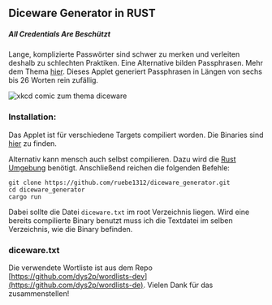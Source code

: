 ## Diceware Generator in RUST

##### All Credentials Are Beschützt

Lange, komplizierte Passwörter sind schwer zu merken und verleiten deshalb zu schlechten Praktiken. Eine Alternative bilden Passphrasen. Mehr dem Thema [hier](https://de.wikipedia.org/wiki/Diceware). Dieses Applet generiert Passphrasen in Längen von sechs bis 26 Worten rein zufällig.

![xkcd comic zum thema diceware](https://imgs.xkcd.com/comics/password_strength.png)
### Installation:

Das Applet ist für verschiedene Targets compiliert worden. Die Binaries sind [hier]() zu finden.

Alternativ kann mensch auch selbst compilieren. Dazu wird die [Rust Umgebung](https://rustup.rs/) benötigt. Anschließend reichen die folgenden Befehle:


```
git clone https://github.com/ruebe1312/diceware_generator.git
cd diceware_generator
cargo run
```

Dabei sollte die Datei `diceware.txt` im root Verzeichnis liegen. Wird eine bereits compilierte Binary benutzt muss ich die Textdatei im selben Verzeichnis, wie die Binary befinden.
### diceware.txt

Die verwendete Wortliste ist aus dem Repo [https://github.com/dys2p/wordlists-dev](https://github.com/dys2p/wordlists-de). Vielen Dank für das zusammenstellen!